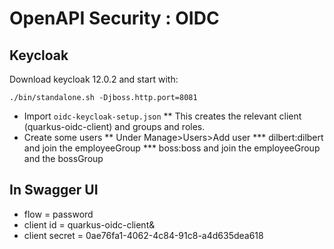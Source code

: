 # OpenAPI Security : OIDC

## Keycloak 
Download keycloak 12.0.2 and start with:

```
./bin/standalone.sh -Djboss.http.port=8081
```

* Import `oidc-keycloak-setup.json`
** This creates the relevant client (quarkus-oidc-client) and groups and roles.
* Create some users
** Under Manage>Users>Add user
*** dilbert:dilbert and join the employeeGroup
*** boss:boss and join the employeeGroup and the bossGroup

## In Swagger UI

* flow = password
* client id = quarkus-oidc-client&
* client secret = 0ae76fa1-4062-4c84-91c8-a4d635dea618
